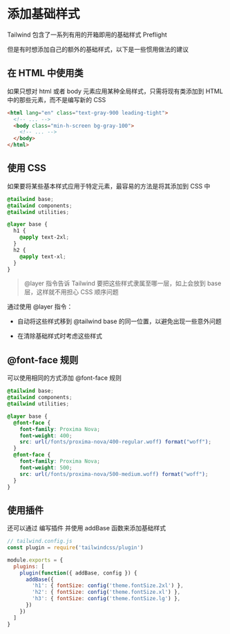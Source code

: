 # 添加基础样式

Tailwind 包含了一系列有用的开箱即用的基础样式 Preflight

但是有时想添加自己的额外的基础样式，以下是一些惯用做法的建议


## 在 HTML 中使用类

如果只想对 html 或者 body 元素应用某种全局样式，只需将现有类添加到 HTML 中的那些元素，而不是编写新的 CSS 

```html
<html lang="en" class="text-gray-900 leading-tight">
  <!-- ... -->
  <body class="min-h-screen bg-gray-100">
    <!-- ... -->
  </body>
</html>
```

## 使用 CSS

如果要将某些基本样式应用于特定元素，最容易的方法是将其添加到 CSS 中

```css
@tailwind base;
@tailwind components;
@tailwind utilities;

@layer base {
  h1 {
    @apply text-2xl;
  }
  h2 {
    @apply text-xl;
  }
}
```

> @layer 指令告诉 Tailwind 要把这些样式隶属至哪一层，如上会放到 base 层，这样就不用担心 CSS 顺序问题

通过使用 @layer 指令：

- 自动将这些样式移到 @tailwind base 的同一位置，以避免出现一些意外问题

- 在清除基础样式时考虑这些样式

## @font-face 规则

可以使用相同的方式添加 @font-face 规则

```css
@tailwind base;
@tailwind components;
@tailwind utilities;

@layer base {
  @font-face {
    font-family: Proxima Nova;
    font-weight: 400;
    src: url(/fonts/proxima-nova/400-regular.woff) format("woff");
  }
  @font-face {
    font-family: Proxima Nova;
    font-weight: 500;
    src: url(/fonts/proxima-nova/500-medium.woff) format("woff");
  }
}
```

## 使用插件

还可以通过 编写插件 并使用 addBase 函数来添加基础样式

```js
// tailwind.config.js
const plugin = require('tailwindcss/plugin')

module.exports = {
  plugins: [
    plugin(function({ addBase, config }) {
      addBase({
        'h1': { fontSize: config('theme.fontSize.2xl') },
        'h2': { fontSize: config('theme.fontSize.xl') },
        'h3': { fontSize: config('theme.fontSize.lg') },
      })
    })
  ]
}
```